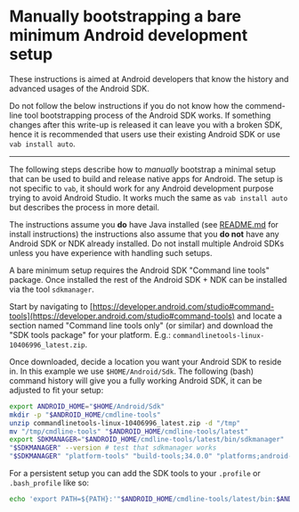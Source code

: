 # Manually bootstrapping a bare minimum Android development setup

These instructions is aimed at Android developers that know the history
and advanced usages of the Android SDK.

Do not follow the below instructions if you do not know how the commend-line tool
bootstrapping process of the Android SDK works. If something changes after this
write-up is released it can leave you with a broken SDK,
hence it is recommended that users use their existing Android SDK or use `vab install auto`.

---

The following steps describe how to *manually* bootstrap a minimal setup that can be used to
build and release native apps for Android. The setup is not specific to `vab`, it should
work for any Android development purpose trying to avoid Android Studio. It works much
the same as `vab install auto` but describes the process in more detail.

The instructions assume you **do** have Java installed (see [README.md](../README.md#Java) for
install instructions) the instructions also assume that you **do not** have any
Android SDK or NDK already installed. Do not install multiple Android SDKs unless you have
experience with handling such setups.

A bare minimum setup requires the Android SDK "Command line tools" package. Once
installed the rest of the Android SDK + NDK can be installed via the tool `sdkmanager`.

Start by navigating to [https://developer.android.com/studio#command-tools](https://developer.android.com/studio#command-tools)
and locate a section named "Command line tools only" (or similar) and download the
"SDK tools package" for your platform. E.g.: `commandlinetools-linux-10406996_latest.zip`.

Once downloaded, decide a location you want your Android SDK to reside in. In this example
we use `$HOME/Android/Sdk`. The following (bash) command history will give you a fully working
Android SDK, it can be adjusted to fit your setup:

```bash
export ANDROID_HOME="$HOME/Android/Sdk"
mkdir -p "$ANDROID_HOME/cmdline-tools"
unzip commandlinetools-linux-10406996_latest.zip -d "/tmp"
mv "/tmp/cmdline-tools" "$ANDROID_HOME/cmdline-tools/latest"
export SDKMANAGER="$ANDROID_HOME/cmdline-tools/latest/bin/sdkmanager"
"$SDKMANAGER" --version # test that sdkmanager works
"$SDKMANAGER" "platform-tools" "build-tools;34.0.0" "platforms;android-33" "ndk;22.1.7171670" # install ADB etc., build-tools, a platform and the NDK in one go
```

For a persistent setup you can add the SDK tools to your `.profile` or `.bash_profile` like so:

```bash
echo 'export PATH=${PATH}:'"$ANDROID_HOME/cmdline-tools/latest/bin:$ANDROID_HOME/platform-tools" >> "$HOME/.profile"
```
